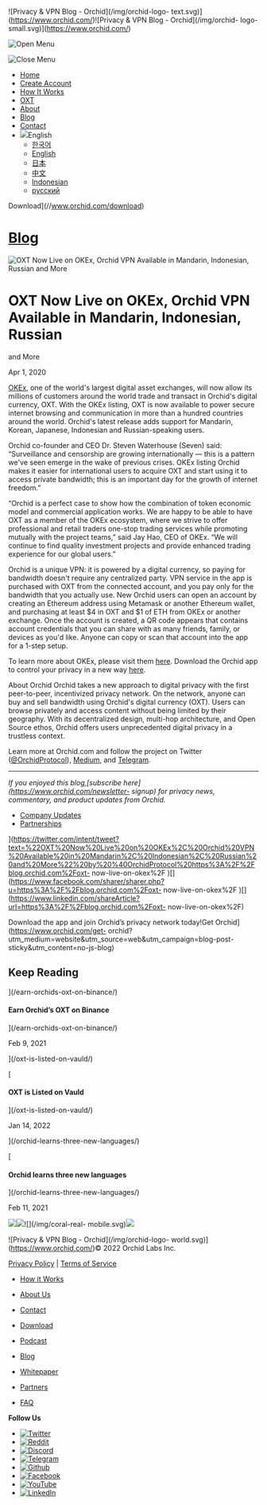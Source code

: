 ![Privacy & VPN Blog - Orchid](/img/orchid-logo-
text.svg)](https://www.orchid.com/)![Privacy & VPN Blog - Orchid](/img/orchid-
logo-small.svg)](https://www.orchid.com/)

![Open Menu](/img/icons/hamburger.svg)

![Close Menu](/img/icons/close.svg)

  * [Home](https://www.orchid.com/)
  * [Create Account](https://www.orchid.com/join)
  * [How It Works](https://www.orchid.com/how-it-works)
  * [OXT](https://www.orchid.com/oxt)
  * [About](https://www.orchid.com/about-us)
  * [Blog](/)
  * [Contact](https://www.orchid.com/contact)
  * ![](/img/globe.svg)English
    * [한국어](//blog.ko.orchid.com/oxt-now-live-on-okex/)
    * [English](//blog.orchid.com/oxt-now-live-on-okex/)
    * [日本](//blog.ja.orchid.com/oxt-now-live-on-okex/)
    * [中文](//blog.zh.orchid.com/oxt-now-live-on-okex/)
    * [Indonesian](//blog.id.orchid.com/oxt-now-live-on-okex/)
    * [русский](//blog.ru.orchid.com/oxt-now-live-on-okex/)

Download](//www.orchid.com/download)

# [Blog](/)

![OXT Now Live on OKEx, Orchid VPN Available in Mandarin, Indonesian, Russian
and
More](/static/9dec69158682ad9e9ae12637dca04a94/Orchid_BlogImage_OKExEN.png)

# OXT Now Live on OKEx, Orchid VPN Available in Mandarin, Indonesian, Russian
and More

Apr 1, 2020  
  

[OKEx](https://www.okex.com/), one of the world's largest digital asset
exchanges, will now allow its millions of customers around the world trade and
transact in Orchid's digital currency, OXT. With the OKEx listing, OXT is now
available to power secure internet browsing and communication in more than a
hundred countries around the world. Orchid's latest release adds support for
Mandarin, Korean, Japanese, Indonesian and Russian-speaking users.

Orchid co-founder and CEO Dr. Steven Waterhouse (Seven) said: “Surveillance
and censorship are growing internationally — this is a pattern we've seen
emerge in the wake of previous crises. OKEx listing Orchid makes it easier for
international users to acquire OXT and start using it to access private
bandwidth; this is an important day for the growth of internet freedom.”

“Orchid is a perfect case to show how the combination of token economic model
and commercial application works. We are happy to be able to have OXT as a
member of the OKEx ecosystem, where we strive to offer professional and retail
traders one-stop trading services while promoting mutually with the project
teams,” said Jay Hao, CEO of OKEx. “We will continue to find quality
investment projects and provide enhanced trading experience for our global
users.”

Orchid is a unique VPN: it is powered by a digital currency, so paying for
bandwidth doesn't require any centralized party. VPN service in the app is
purchased with OXT from the connected account, and you pay only for the
bandwidth that you actually use. New Orchid users can open an account by
creating an Ethereum address using Metamask or another Ethereum wallet, and
purchasing at least $4 in OXT and $1 of ETH from OKEx or another exchange.
Once the account is created, a QR code appears that contains account
credentials that you can share with as many friends, family, or devices as
you'd like. Anyone can copy or scan that account into the app for a 1-step
setup.

To learn more about OKEx, please visit them [here](http://www.okex.com).
Download the Orchid app to control your privacy in a new way
[here](https://www.orchid.com/download).

About Orchid Orchid takes a new approach to digital privacy with the first
peer-to-peer, incentivized privacy network. On the network, anyone can buy and
sell bandwidth using Orchid's digital currency (OXT). Users can browse
privately and access content without being limited by their geography. With
its decentralized design, multi-hop architecture, and Open Source ethos,
Orchid offers users unprecedented digital privacy in a trustless context.

Learn more at Orchid.com and follow the project on Twitter
([@OrchidProtocol](https://twitter.com/OrchidProtocol)),
[Medium](https://medium.com/orchid-labs), and
[Telegram](https://www.t.me/OrchidOfficial).

* * *

 _If you enjoyed this blog,[subscribe here](https://www.orchid.com/newsletter-
signup) for privacy news, commentary, and product updates from Orchid._

  * [Company Updates](/tag/company-updates/)
  * [Partnerships](/tag/partnerships/)

](https://twitter.com/intent/tweet?text=%22OXT%20Now%20Live%20on%20OKEx%2C%20Orchid%20VPN%20Available%20in%20Mandarin%2C%20Indonesian%2C%20Russian%20and%20More%22%20by%20%40OrchidProtocol%20https%3A%2F%2Fblog.orchid.com%2Foxt-
now-live-on-okex%2F
)[](https://www.facebook.com/sharer/sharer.php?u=https%3A%2F%2Fblog.orchid.com%2Foxt-
now-live-on-okex%2F
)[](https://www.linkedin.com/shareArticle?url=https%3A%2F%2Fblog.orchid.com%2Foxt-
now-live-on-okex%2F)

Download the app and join Orchid’s privacy network today!Get
Orchid](https://www.orchid.com/get-
orchid?utm_medium=website&utm_source=web&utm_campaign=blog-post-
sticky&utm_content=no-js-blog)

## Keep Reading

](/earn-orchids-oxt-on-binance/)

#### Earn Orchid’s OXT on Binance

](/earn-orchids-oxt-on-binance/)

Feb 9, 2021

](/oxt-is-listed-on-vauld/)

[

#### OXT is Listed on Vauld

](/oxt-is-listed-on-vauld/)

Jan 14, 2022

](/orchid-learns-three-new-languages/)

[

#### Orchid learns three new languages

](/orchid-learns-three-new-languages/)

Feb 11, 2021

![](/img/coral-electric.svg)![](/img/coral-real.svg)![](/img/coral-real-
mobile.svg)![](/img/footer-fish.svg)

![Privacy & VPN Blog - Orchid](/img/orchid-logo-
world.svg)](https://www.orchid.com/)© 2022 Orchid Labs Inc.

[Privacy Policy](https://www.orchid.com/privacy-policy) | [Terms of
Service](https://www.orchid.com/service-terms)

  * [How it Works](https://www.orchid.com/how-it-works)
  * [About Us](https://www.orchid.com/about-us)
  * [Contact](https://www.orchid.com/contact)

  * [Download](https://www.orchid.com/download)
  * [Podcast](https://www.orchid.com/podcast)
  * [Blog](/)

  * [Whitepaper](https://www.orchid.com/assets/whitepaper/whitepaper.pdf)
  * [Partners](https://www.orchid.com/partners)
  * [FAQ](https://www.orchid.com/faq)

 **Follow Us**

  * [![Twitter](/img/icons/social-twitter.svg)](https://twitter.com/OrchidProtocol)
  * [![Reddit](/img/icons/reddit.svg)](https://www.reddit.com/r/orchid/)
  * [![Discord](/img/icons/social-discord.svg)](https://discord.gg/GDbxmjxX9F)
  * [![Telegram](/img/icons/social-telegram.svg)](https://www.t.me/OrchidOfficial)
  * [![Github](/img/icons/social-github.svg)](https://github.com/OrchidTechnologies)
  * [![Facebook](/img/icons/social-facebook.svg)](https://www.facebook.com/OrchidProtocol)
  * [![YouTube](/img/icons/social-youtube.svg)](https://www.youtube.com/channel/UCIH_BKBlNemsCzDhPYZBlHw)
  * [![LinkedIn](/img/icons/social-linkedin.svg)](https://www.linkedin.com/company/orchidprotocol)

